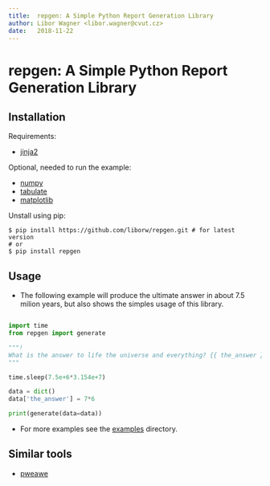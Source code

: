 ```yaml
---
title:  repgen: A Simple Python Report Generation Library
author: Libor Wagner <libor.wagner@cvut.cz>
date:   2018-11-22
---
```


# repgen: A Simple Python Report Generation Library

## Installation

Requirements:

  - [jinja2](http://jinja.pocoo.org)

Optional, needed to run the example:

  - [numpy](http://www.numpy.org)
  - [tabulate](https://pypi.org/project/tabulate/)
  - [matplotlib](https://matplotlib.org)

Unstall using pip:

```shell
$ pip install https://github.com/liborw/repgen.git # for latest version
# or
$ pip install repgen
```

## Usage

 - The following example will produce the ultimate answer in about 7.5 milion years, but also shows the simples usage of this library.

```python

import time
from repgen import generate

"""!
What is the answer to life the universe and everything? {{ the_answer }}
"""

time.sleep(7.5e+6*3.154e+7)

data = dict()
data['the_answer'] = 7*6

print(generate(data=data))


```

  - For more examples see the [examples](examples/) directory.

## Similar tools

 - [pweawe]()
